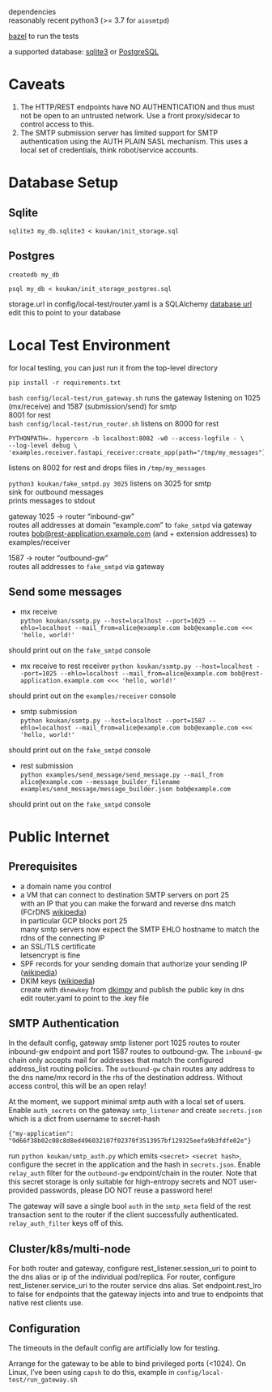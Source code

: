 dependencies  
reasonably recent python3 (\>= 3.7 for `aiosmtpd`)

[bazel](https://bazel.build/) to run the tests  

a supported database: [sqlite3](https://www.sqlite.org/) or
[PostgreSQL](https://www.postgresql.org/)

# Caveats

1. The HTTP/REST endpoints have NO AUTHENTICATION and thus must not be open to an untrusted network. Use a front proxy/sidecar to control access to this.
2. The SMTP submission server has limited support for SMTP
authentication using the AUTH PLAIN SASL mechanism. This uses a local
set of credentials, think robot/service accounts.



# Database Setup

## Sqlite

`sqlite3 my_db.sqlite3 < koukan/init_storage.sql`

## Postgres

```
createdb my_db

psql my_db < koukan/init_storage_postgres.sql
```

storage.url in config/local-test/router.yaml is a SQLAlchemy [database url](https://docs.sqlalchemy.org/en/20/core/engines.html#database-urls)  
edit this to point to your database

# Local Test Environment

for local testing, you can just run it from the top-level directory

`pip install -r requirements.txt`

`bash config/local-test/run_gateway.sh`
runs the gateway listening on 1025 (mx/receive) and 1587 (submission/send) for smtp  
8001 for rest  
`bash config/local-test/run_router.sh`
listens on 8000 for rest  
```
PYTHONPATH=. hypercorn -b localhost:8002 -w0 --access-logfile - \
--log-level debug \
'examples.receiver.fastapi_receiver:create_app(path="/tmp/my_messages")'
```
listens on 8002 for rest and drops files in `/tmp/my_messages`

`python3 koukan/fake_smtpd.py 3025`
listens on 3025 for smtp  
sink for outbound messages  
prints messages to stdout

gateway 1025 → router “inbound-gw”  
routes all addresses at domain “example.com” to `fake_smtpd` via gateway  
routes bob@rest-application.example.com (and \+ extension addresses) to examples/receiver

1587 → router “outbound-gw”  
routes all addresses to `fake_smtpd` via gateway

## Send some messages

- mx receive  
`python koukan/ssmtp.py --host=localhost --port=1025 --ehlo=localhost --mail_from=alice@example.com bob@example.com <<< 'hello, world!'`

should print out on the `fake_smtpd` console

- mx receive to rest receiver
`python koukan/ssmtp.py --host=localhost --port=1025 --ehlo=localhost --mail_from=alice@example.com bob@rest-application.example.com <<< 'hello, world!'`

should print out on the `examples/receiver` console

- smtp submission  
`python koukan/ssmtp.py --host=localhost --port=1587 --ehlo=localhost --mail_from=alice@example.com bob@example.com <<< 'hello, world!'`

should print out on the `fake_smtpd` console

- rest submission  
`python examples/send_message/send_message.py --mail_from alice@example.com --message_builder_filename examples/send_message/message_builder.json bob@example.com`

should print out on the `fake_smtpd` console


# Public Internet

## Prerequisites

- a domain name you control  
- a VM that can connect to destination SMTP servers on port 25  
with an IP that you can make the forward and reverse dns match (FCrDNS [wikipedia](https://en.wikipedia.org/wiki/Forward-confirmed_reverse_DNS))  
in particular GCP blocks port 25  
many smtp servers now expect the SMTP EHLO hostname to match the rdns of the connecting IP  
- an SSL/TLS certificate  
letsencrypt is fine  
- SPF records for your sending domain that authorize your sending IP ([wikipedia](https://en.wikipedia.org/wiki/Sender_Policy_Framework))  
- DKIM keys ([wikipedia](https://en.wikipedia.org/wiki/DomainKeys_Identified_Mail))  
create with `dknewkey` from [dkimpy](https://pypi.org/project/dkimpy/) and publish the public key in dns  
edit router.yaml to point to the .key file

## SMTP Authentication

In the default config, gateway smtp listener port 1025 routes to
router inbound-gw endpoint and port 1587 routes to outbound-gw. The
`inbound-gw` chain only accepts mail for addresses that match the
configured address_list routing policies. The `outbound-gw` chain routes
any address to the dns name/mx record in the rhs of the destination
address. Without access control, this will be an open relay!

At the moment, we support minimal smtp auth with a local set of
users. Enable `auth_secrets` on the gateway `smtp_listener` and create 
`secrets.json` which is a dict 
from username to secret-hash
```
{"my-application": "9d66f38b02c08c8d8ed496032107f02370f3513957bf129325eefa9b3fdfe02e"}
```

run `python koukan/smtp_auth.py` which emits `<secret> <secret hash>`,
configure the secret in the application and the hash in
`secrets.json`. Enable `relay_auth` filter for the `outbound-gw`
endpoint/chain in the router. Note that this secret storage is only
suitable for high-entropy secrets and NOT user-provided passwords,
please DO NOT reuse a password here!

The gateway will save a single bool `auth` in the `smtp_meta` field of
the rest transaction sent to the router if the client successfully
authenticated. `relay_auth_filter` keys off of this.

## Cluster/k8s/multi-node

For both router and gateway, configure rest_listener.session_uri to point to the dns alias or ip of the individual pod/replica. For router, configure rest_listener.service_uri to the router service dns alias. Set endpoint.rest_lro to false for endpoints that the gateway injects into and true to endpoints that native rest clients use.


## Configuration

The timeouts in the default config are artificially low for testing.


Arrange for the gateway to be able to bind privileged ports (\<1024).
On Linux, I’ve been using `capsh` to do this, example in
`config/local-test/run_gateway.sh`

